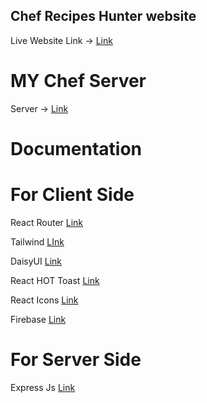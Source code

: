 
## Chef Recipes  Hunter website

Live Website Link -> [Link](https://chef-recie-hunting.web.app/)


# MY Chef Server 

Server -> [Link](https://chef-server-kamrul25.vercel.app/chef)

# Documentation 

# For Client Side
React Router [Link](https://reactrouter.com/en/main/start/tutorial)

Tailwind [LInk](https://tailwindcss.com/docs/)

DaisyUI [Link](https://react-hot-toast.com/)

React HOT Toast [Link](https://daisyui.com/)

React Icons [Link](https://react-icons.github.io/react-icons/)

Firebase [Link](https://firebase.google.com/)


# For Server Side 
Express Js [Link](https://expressjs.com/)
